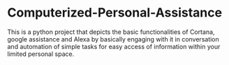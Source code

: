 # Computerized-Personal-Assistance
This is a python project that depicts the basic functionalities of Cortana, google assistance and Alexa by basically engaging with it in conversation and automation of simple tasks for easy access of information within your limited personal space.

